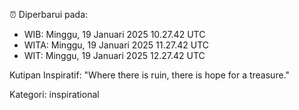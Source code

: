 ⏰ Diperbarui pada:
- WIB: Minggu, 19 Januari 2025 10.27.42 UTC
- WITA: Minggu, 19 Januari 2025 11.27.42 UTC
- WIT: Minggu, 19 Januari 2025 12.27.42 UTC

Kutipan Inspiratif:
"Where there is ruin, there is hope for a treasure."


Kategori: inspirational


